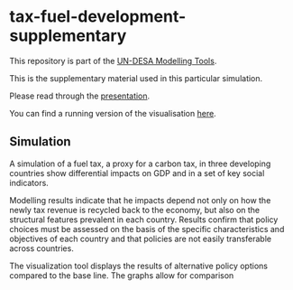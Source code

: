 # tax-fuel-development-supplementary

This repository is part of the [UN-DESA Modelling Tools](https://un-desa-modelling.github.io/).

This is the supplementary material used in this particular simulation.

Please read through the
[presentation](https://un-desa-modelling.github.io/tax-fuel-development-presentation/).

You can find a running version of the visualisation
[here](https://un-desa-modelling.github.io/tax-fuel-development-visualisation/).

## Simulation

A simulation of a fuel tax, a proxy for a carbon tax, in three
developing countries show differential impacts on GDP and in a set of
key social indicators.

Modelling results indicate that he impacts depend not only on how the
newly tax revenue is recycled back to the economy, but also on the
structural features prevalent in each country. Results confirm that
policy choices must be assessed on the basis of the specific
characteristics and objectives of each country and that policies are
not easily transferable across countries.

The visualization tool displays the results of alternative policy
options compared to the base line. The graphs allow for comparison
